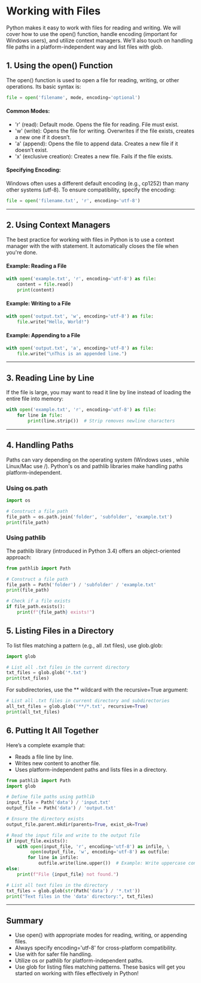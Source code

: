 # Working with Files

Python makes it easy to work with files for reading and writing. We will cover how to use the open() function, handle encoding (important for Windows users), and utilize context managers. We'll also touch on handling file paths in a platform-independent way and list files with glob.

## 1. Using the open() Function
The open() function is used to open a file for reading, writing, or other operations. Its basic syntax is:

```python
file = open('filename', mode, encoding='optional')
```
#### Common Modes:
- 'r' (read): Default mode. Opens the file for reading. File must exist.
- 'w' (write): Opens the file for writing. Overwrites if the file exists, creates a new one if it doesn’t.
- 'a' (append): Opens the file to append data. Creates a new file if it doesn’t exist.
- 'x' (exclusive creation): Creates a new file. Fails if the file exists.

#### Specifying Encoding:
Windows often uses a different default encoding (e.g., cp1252) than many other systems (utf-8). To ensure compatibility, specify the encoding:
```python
file = open('filename.txt', 'r', encoding='utf-8')
```
---
## 2. Using Context Managers
The best practice for working with files in Python is to use a context manager with the with statement. It automatically closes the file when you're done.

#### Example: Reading a File
```python
with open('example.txt', 'r', encoding='utf-8') as file:
    content = file.read()
    print(content)
```
#### Example: Writing to a File
```python
with open('output.txt', 'w', encoding='utf-8') as file:
    file.write("Hello, World!")
```
#### Example: Appending to a File
```python
with open('output.txt', 'a', encoding='utf-8') as file:
    file.write("\nThis is an appended line.")
```
---
## 3. Reading Line by Line
If the file is large, you may want to read it line by line instead of loading the entire file into memory:

```python
with open('example.txt', 'r', encoding='utf-8') as file:
    for line in file:
        print(line.strip())  # Strip removes newline characters
```
---
## 4. Handling Paths
Paths can vary depending on the operating system (Windows uses \, while Linux/Mac use /). Python's os and pathlib libraries make handling paths platform-independent.
### Using os.path
```python
import os

# Construct a file path
file_path = os.path.join('folder', 'subfolder', 'example.txt')
print(file_path)
```
### Using pathlib
The pathlib library (introduced in Python 3.4) offers an object-oriented approach:
```python
from pathlib import Path

# Construct a file path
file_path = Path('folder') / 'subfolder' / 'example.txt'
print(file_path)

# Check if a file exists
if file_path.exists():
    print(f"{file_path} exists!")
```

## 5. Listing Files in a Directory
To list files matching a pattern (e.g., all .txt files), use glob.glob:
```python
import glob

# List all .txt files in the current directory
txt_files = glob.glob('*.txt')
print(txt_files)
```
For subdirectories, use the ** wildcard with the recursive=True argument:

```python
# List all .txt files in current directory and subdirectories
all_txt_files = glob.glob('**/*.txt', recursive=True)
print(all_txt_files)
```

## 6. Putting It All Together

Here’s a complete example that:

- Reads a file line by line.
- Writes new content to another file.
- Uses platform-independent paths and lists files in a directory.

```python
from pathlib import Path
import glob

# Define file paths using pathlib
input_file = Path('data') / 'input.txt'
output_file = Path('data') / 'output.txt'

# Ensure the directory exists
output_file.parent.mkdir(parents=True, exist_ok=True)

# Read the input file and write to the output file
if input_file.exists():
    with open(input_file, 'r', encoding='utf-8') as infile, \
         open(output_file, 'w', encoding='utf-8') as outfile:
        for line in infile:
            outfile.write(line.upper())  # Example: Write uppercase content
else:
    print(f"File {input_file} not found.")

# List all text files in the directory
txt_files = glob.glob(str(Path('data') / '*.txt'))
print("Text files in the 'data' directory:", txt_files)
```
---
## Summary
- Use open() with appropriate modes for reading, writing, or appending files.
- Always specify encoding='utf-8' for cross-platform compatibility.
- Use with for safer file handling.
- Utilize os or pathlib for platform-independent paths.
- Use glob for listing files matching patterns.
These basics will get you started on working with files effectively in Python!
